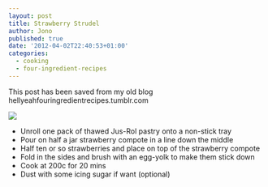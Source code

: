 ```yaml
---
layout: post
title: Strawberry Strudel
author: Jono
published: true
date: '2012-04-02T22:40:53+01:00'
categories:
  - cooking
  - four-ingredient-recipes
---
```

  <p>This post has been saved from my old blog hellyeahfouringredientrecipes.tumblr.com</p>
<p><img src="https://ellis.scot/uploads/2012/04/strawberry-strudel.jpg"/></p>
<ul><li>Unroll one pack of thawed Jus-Rol pastry onto a non-stick tray</li>
<li>Pour on half a jar strawberry compote in a line down the middle</li>
<li>Half ten or so strawberries and place on top of the strawberry compote</li>
<li>Fold in the sides and brush with an egg-yolk to make them stick down</li>
<li>Cook at 200c for 20 mins</li>
<li>Dust with some icing sugar if want (optional)</li>
</ul>
